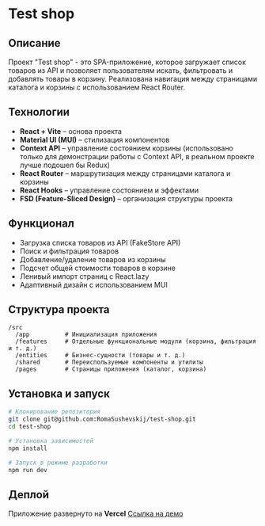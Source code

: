 # Test shop

## Описание
Проект "Test shop" - это SPA-приложение, которое загружает список товаров из API и позволяет пользователям искать, фильтровать и добавлять товары в корзину. Реализована навигация между страницами каталога и корзины с использованием React Router.

## Технологии
- **React + Vite** – основа проекта
- **Material UI (MUI)** – стилизация компонентов
- **Context API** – управление состоянием корзины (использовано только для демонстрации работы с Context API, в реальном проекте лучше подошел бы Redux)
- **React Router** – маршрутизация между страницами каталога и корзины
- **React Hooks** – управление состоянием и эффектами
- **FSD (Feature-Sliced Design)** – организация структуры проекта

## Функционал
- Загрузка списка товаров из API (FakeStore API)
- Поиск и фильтрация товаров
- Добавление/удаление товаров из корзины
- Подсчет общей стоимости товаров в корзине
- Ленивый импорт страниц с React.lazy
- Адаптивный дизайн с использованием MUI

## Структура проекта
```
/src
  /app          # Инициализация приложения
  /features     # Отдельные функциональные модули (корзина, фильтрация и т. д.)
  /entities     # Бизнес-сущности (товары и т. д.)
  /shared       # Переиспользуемые компоненты и утилиты
  /pages        # Страницы приложения (каталог, корзина)
```

## Установка и запуск
```sh
# Клонирование репозитория
git clone git@github.com:RomaSushevskij/test-shop.git
cd test-shop

# Установка зависимостей
npm install

# Запуск в режиме разработки
npm run dev
```

## Деплой
Приложение развернуто на **Vercel** 
[Ссылка на демо](https://your-deployed-link.vercel.app)


